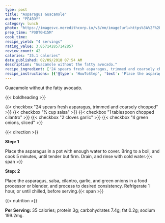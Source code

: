 ```yaml
---
type: post
title: "Asparagus Guacamole"
author: "PEABOY"
category: lunch
photo: "https://imagesvc.meredithcorp.io/v3/mm/image?url=https%3A%2F%2Fimages.media-allrecipes.com%2Fuserphotos%2F387933.jpg"
prep_time: "P0DT0H15M"
cook_time: 
recipe_yield: "4 servings"
rating_value: 3.857142857142857
review_count: 42
calories: "35.1 calories"
date_published: 02/09/2018 07:54 AM
description: "Guacamole without the fatty avocado."
recipe_ingredient: ['24 spears fresh asparagus, trimmed and coarsely chopped', '½ cup salsa', '1 tablespoon chopped cilantro', '2 cloves garlic', '4 green onions, sliced']
recipe_instructions: [{'@type': 'HowToStep', 'text': 'Place the asparagus in a pot with enough water to cover. Bring to a boil, and cook 5 minutes, until tender but firm. Drain, and rinse with cold water.\n'}, {'@type': 'HowToStep', 'text': 'Place the asparagus, salsa, cilantro, garlic, and green onions in a food processor or blender, and process to desired consistency. Refrigerate 1 hour, or until chilled, before serving.\n'}]
---
```


Guacamole without the fatty avocado. 

{{< boldheading >}}

{{< checkbox "24 spears fresh asparagus, trimmed and coarsely chopped" >}}
{{< checkbox "½ cup salsa" >}}
{{< checkbox "1 tablespoon chopped cilantro" >}}
{{< checkbox "2 cloves garlic" >}}
{{< checkbox "4  green onions, sliced" >}}


{{< direction >}}

**Step: 1**

Place the asparagus in a pot with enough water to cover. Bring to a boil, and cook 5 minutes, until tender but firm. Drain, and rinse with cold water.{{< span >}}

**Step: 2**

Place the asparagus, salsa, cilantro, garlic, and green onions in a food processor or blender, and process to desired consistency. Refrigerate 1 hour, or until chilled, before serving.{{< span >}}

{{< nutrition >}}

**Per Serving:** 35 calories; protein 3g; carbohydrates 7.4g; fat 0.2g; sodium 199.2mg.